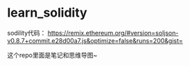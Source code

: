 # learn_solidity
sodility代码：
https://remix.ethereum.org/#version=soljson-v0.8.7+commit.e28d00a7.js&optimize=false&runs=200&gist=

这个repo里面是笔记和思维导图~
